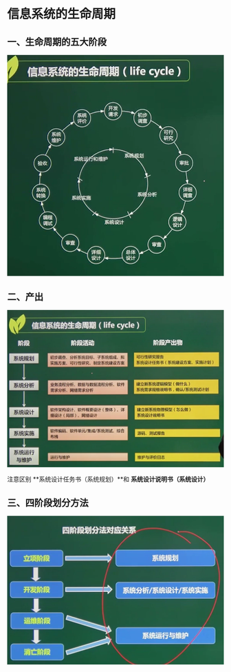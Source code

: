 # 信息系统的生命周期

## 一、生命周期的五大阶段

![image-20210225103110431](https://github.com/laughingfuzihao/Information-system-project-manager/blob/master/picture/image-20210225103110431.png)





## 二、产出

![image-20210225104528829](https://github.com/laughingfuzihao/Information-system-project-manager/blob/master/picture/image-20210225104528829.png)





注意区别 **系统设计任务书（系统规划）**和 **系统设计说明书（系统设计）**



## 三、四阶段划分方法

![image-20210225105006452](https://github.com/laughingfuzihao/Information-system-project-manager/blob/master/picture/image-20210225105006452.png)























